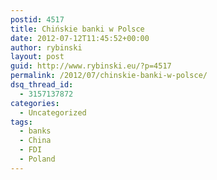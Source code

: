 ```yaml
---
postid: 4517
title: Chińskie banki w Polsce
date: 2012-07-12T11:45:52+00:00
author: rybinski
layout: post
guid: http://www.rybinski.eu/?p=4517
permalink: /2012/07/chinskie-banki-w-polsce/
dsq_thread_id:
  - 3157137872
categories:
  - Uncategorized
tags:
  - banks
  - China
  - FDI
  - Poland
---
```

